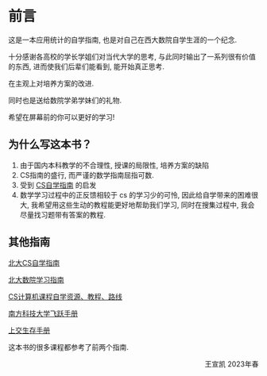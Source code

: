 # 前言

这是一本应用统计的自学指南,  也是对自己在西大数院自学生涯的一个纪念.

十分感谢各高校的学长学姐们对当代大学的思考, 与此同时输出了一系列很有价值的东西, 进而使我们后辈们能看到, 能开始真正思考.

在主观上对培养方案的改进.

同时也是送给数院学弟学妹们的礼物.

希望在屏幕前的你可以更好的学习!

## 为什么写这本书？

1. 由于国内本科教学的不合理性, 授课的局限性, 培养方案的缺陷
2. CS指南的盛行, 而严谨的数学指南屈指可数.
3. 受到 [CS自学指南](https://csdiy.wiki/) 的启发
3. 数学学习过程中的正反馈相较于 cs 的学习少的可怜, 因此给自学带来的困难很大, 我希望用这些生动的教程能更好地帮助我们学习, 同时在搜集过程中, 我会尽量找习题带有答案的教程.

## 其他指南

[北大CS自学指南](https://csdiy.wiki/)

[北大数院学习指南](https://docs.qq.com/doc/p/aec47ed20c2170d9f680ceaaf81b2b0c8aa7a2a9)

[CS计算机课程自学资源、教程、路线](https://github.com/eryisan/zh_CN-Computer-Science-Curriculum-Front-End-Curriculum)

[南方科技大学飞跃手册](https://sustech-application.com/#/)

[上交生存手册](https://survivesjtu.gitbook.io/survivesjtumanual/)

这本书的很多课程都参考了前两个指南.

<p align="right">王宣凯 2023年春</p>